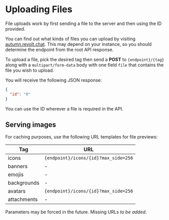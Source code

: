 # Uploading Files

File uploads work by first sending a file to the server and then using the ID provided.

You can find out what kinds of files you can upload by visiting [autumn.revolt.chat](https://autumn.revolt.chat).
This may depend on your instance, so you should determine the endpoint from the root API response.

To upload a file, pick the desired tag then send a **POST** to `{endpoint}/{tag}` along with a `multipart/form-data` body with one field `file` that contains the file you wish to upload.

You will receive the following JSON response:

```json
{
  "id": "0"
}
```

You can use the ID wherever a file is required in the API.

## Serving images

For caching purposes, use the following URL templates for file previews:

| Tag         | URL                                  |
| ----------- | ------------------------------------ |
| icons       | `{endpoint}/icons/{id}?max_side=256` |
| banners     | -                                    |
| emojis      | -                                    |
| backgrounds | -                                    |
| avatars     | `{endpoint}/icons/{id}?max_side=256` |
| attachments | -                                    |

Parameters may be forced in the future. Missing URLs _to be added_.
